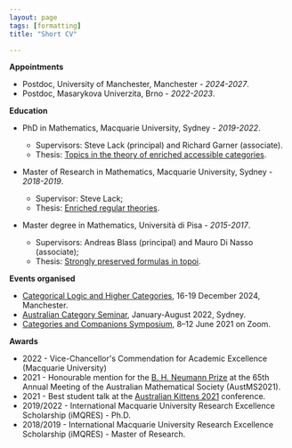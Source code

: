 ```yaml
---
layout: page
tags: [formatting]
title: "Short CV"

---
```

**Appointments**
* Postdoc, University of Manchester, Manchester - *2024-2027*.
* Postdoc, Masarykova Univerzita, Brno - *2022-2023*.

**Education**
* PhD in Mathematics, Macquarie University, Sydney - *2019-2022*.
    * Supervisors: Steve Lack (principal) and Richard Garner (associate).
    * Thesis: <a href="https://doi.org/10.25949/21638081.v1" >Topics in the theory of enriched accessible categories</a>.

* Master of Research in Mathematics, Macquarie University, Sydney - *2018-2019*.
    * Supervisor: Steve Lack;
    * Thesis: <a href="https://doi.org/10.25949/19443470.v1" >Enriched regular theories</a>.

* Master degree in Mathematics, Università di Pisa - *2015-2017*.
    * Supervisors: Andreas Blass (principal) and Mauro Di Nasso (associate);
    * Thesis: <a href="https://etd.adm.unipi.it/t/etd-11222017-094128/" >Strongly preserved formulas in topoi</a>.

**Events organised**

* [Categorical Logic and Higher Categories](https://gtendas.github.io/clhc/), 16-19 December 2024, Manchester.
* [Australian Category Seminar](http://web.science.mq.edu.au/groups/coact/seminar/about-auscat.html), January-August 2022, Sydney.
* [Categories and Companions Symposium](http://web.science.mq.edu.au/groups/coact/seminar/CaCS2021/), 8–12 June 2021 on Zoom. 

**Awards**

* 2022 - Vice-Chancellor's Commendation for Academic Excellence (Macquarie University)
* 2021 - Honourable mention for the [B. H. Neumann Prize](https://austms.org.au/awards-grants/awards/the-bernhard-neumann-prize/) at the 65th Annual Meeting of the Australian Mathematical Society (AustMS2021).
* 2021 - Best student talk at the [Australian Kittens 2021](https://www.marcyrobertson.com/australian-kittens--an-ecr-conference.html) conference.
* 2019/2022 - International Macquarie University Research Excellence Scholarship (iMQRES) - Ph.D.
* 2018/2019 - International Macquarie University Research Excellence Scholarship (iMQRES) - Master of Research.
